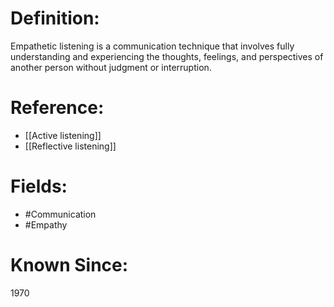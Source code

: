 

# Definition:
Empathetic listening is a communication technique that involves fully understanding and experiencing the thoughts, feelings, and perspectives of another person without judgment or interruption.

# Reference:
- [[Active listening]]
- [[Reflective listening]]

# Fields: 
- #Communication
- #Empathy

# Known Since:
1970

